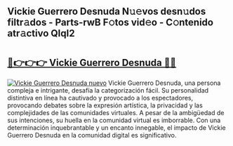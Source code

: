 ## Vickie Guerrero Desnuda N𝚞𝚎vos desn𝚞dos filtr𝚊dos - Parts-rwB F𝚘tos vid𝚎o - C𝚘ntenido atr𝚊ctivo QIqI2

# <h2><a href="http://mb7au8.tromn.icu/?c=Vickie+Guerrero+Desnuda">🔗👉👉👉 Vickie Guerrero Desnuda 🔗🔗</a></h2>

[![Vickie Guerrero Desnuda nuevo](https://i.imgur.com/pEAQMta.gif)](http://mb7au8.tromn.icu/?c=Vickie+Guerrero+Desnuda)
Vickie Guerrero Desnuda, una persona compleja e intrigante, desafía la categorización fácil. Su personalidad distintiva en línea ha cautivado y provocado a los espectadores, provocando debates sobre la expresión artística, la privacidad y las complejidades de las comunidades virtuales. A pesar de la ambigüedad de sus intenciones, su huella en la comunidad virtual es imborrable. Con una determinación inquebrantable y un encanto innegable, el impacto de Vickie Guerrero Desnuda en la comunidad digital es significativo.
